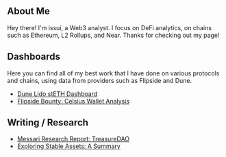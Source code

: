 ## About Me

Hey there! I'm issui, a Web3 analyst. I focus on DeFi analytics, on chains such as Ethereum, L2 Rollups, and Near. 
Thanks for checking out my page!

## Dashboards

Here you can find all of my best work that I have done on various protocols and chains, using data from providers such as Flipside and Dune. 

- [Dune Lido stETH Dashboard](https://dune.com/issui/lido-steth)
- [Flipside Bounty: Celsius Wallet Analysis](https://app.flipsidecrypto.com/dashboard/celsius-wallets-OrLibh)

## Writing / Research

- [Messari Research Report: TreasureDAO](https://docs.google.com/document/d/1CYFFHPoLYBL1xA2yXVdqz2iLmXf2dO_QfRM0B12JAnk/edit?usp=sharing)
- [Exploring Stable Assets: A Summary](https://mirror.xyz/0x4D857CB2D42fCAc500aC915C18A35720E4efBE70/lXKL0PDWB2bRlfaxXqSXB3IcBcKwQOPWnCVYhhtQJOA)

